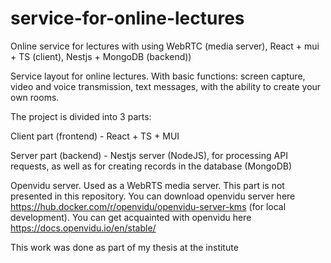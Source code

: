 # service-for-online-lectures
Online service for lectures with using WebRTC (media server), React + mui + TS (client), Nestjs + MongoDB (backend))

Service layout for online lectures. With basic functions: screen capture, video and voice transmission, text messages, with the ability to create your own rooms.

The project is divided into 3 parts:

Client part (frontend) - React + TS + MUI

Server part (backend) - Nestjs server (NodeJS), for processing API requests, as well as for creating records in the database (MongoDB)

Openvidu server. Used as a WebRTS media server. This part is not presented in this repository. You can download openvidu server here https://hub.docker.com/r/openvidu/openvidu-server-kms (for local development). You can get acquainted with openvidu here https://docs.openvidu.io/en/stable/

This work was done as part of my thesis at the institute
